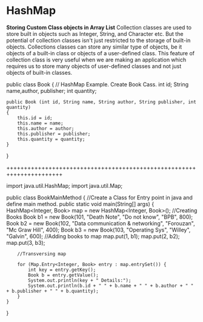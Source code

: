 # HashMap
**Storing Custom Class objects in Array List**
Collection classes are used to store built in objects such as Integer, String, and Character etc. But the potential of collection classes isn't just restricted to the storage of built-in objects. Collections classes can store any similar type of objects, be it objects of a built-in class or objects of a user-defined class. This feature of collection class is very useful when we are making an application which requires us to store many objects of user-defined classes and not just objects of built-in classes.

public class Book {
    // HashMap Example. Create Book Cass.
    int id;
    String name,author, publisher;
    int quantity;

    public Book (int id, String name, String author, String publisher, int quantity)
    {
        this.id = id;
        this.name = name;
        this.author = author;
        this.publisher = publisher;
        this.quantity = quantity;
    }
}


++++++++++++++++++++++++++++++++++++++++++++++++++++++++++++++++++++++

import java.util.HashMap;
import java.util.Map;

public class BookMainMethod {
    //Create a Class for Entry point in java and define main method.
    public static void main(String[] args) {
        HashMap<Integer, Book> map = new HashMap<Integer, Book>();
        //Creating Books
        Book b1 = new Book(101, "Death Note", "Do not know", "BPB", 800);
        Book b2 = new Book(102, "Data communication & networking", "Forouzan", "Mc Graw Hill", 400);
        Book b3 = new Book(103, "Operating Sys", "Willey", "Galvin", 600);
        //Adding books to map
        map.put(1, b1);
        map.put(2, b2);
        map.put(3, b3);

        //Transversing map

        for (Map.Entry<Integer, Book> entry : map.entrySet()) {
            int key = entry.getKey();
            Book b = entry.getValue();
            System.out.println(key + " Details:");
            System.out.println(b.id + " " + b.name + " " + b.author + " " + b.publisher + " " + b.quantity);
        }
    }
}
